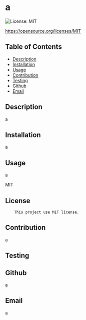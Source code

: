 # a

 ![License: MIT](https://img.shields.io/badge/License-MIT-yellow.svg)
 
https://opensource.org/licenses/MIT

  ## Table of Contents 
  - [Description](#description)
  - [Installation](#installation)
  - [Usage](#usage)
  - [Contribution](#contribution)
  - [Testing](#testing)
  - [Github](#github)
  - [Email](#email)

  ## Description
  a

  ## Installation
  a

  ## Usage
  a

  MIT
  ## License
        This project use MIT license.
      

  ## Contribution
  a

  ## Testing
  

  ## Github
  [a](https://github.com/a)

  ## Email
  a
